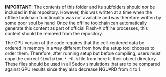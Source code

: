 __IMPORTANT__: The contents of this folder and its subfolders should *not* be
included in this repository.  However, this was written at a time when the
offline toolchain functionality was not available and was therefore written by
some poor soul by hand.  Once the offline toolchain can automatically generate
this content as part of official Flash-X offline processes, this content should
be removed from the repository.

The GPU version of the code requires that the cell-centered data be ordered in
memory in a way different from how the setup tool chooses to order them.
Therefore, after running setup but before compiling, users must copy the correct
`Simulation_*_*D.h` file from here to their object directory.  These files should
be used in all Sedov simulations that are to be compared against GPU results since
they also decrease NGUARD from 4 to 1.

